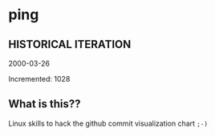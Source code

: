 # ping

## HISTORICAL ITERATION
2000-03-26

Incremented: 1028

## What is this?? 
Linux skills to hack the github commit visualization chart `;-)`
